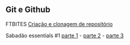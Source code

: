## Git e Github

FTBITES [Criação e clonagem de repositório](https://youtu.be/M-dPjYldUbI/)

Sabadão essentials #1 [parte 1](https://youtu.be/nLxzwDQxxE4) - [parte 2](https://youtu.be/zsPNgmfjQpo) - [parte 3](https://youtu.be/92H2GPAAODU)